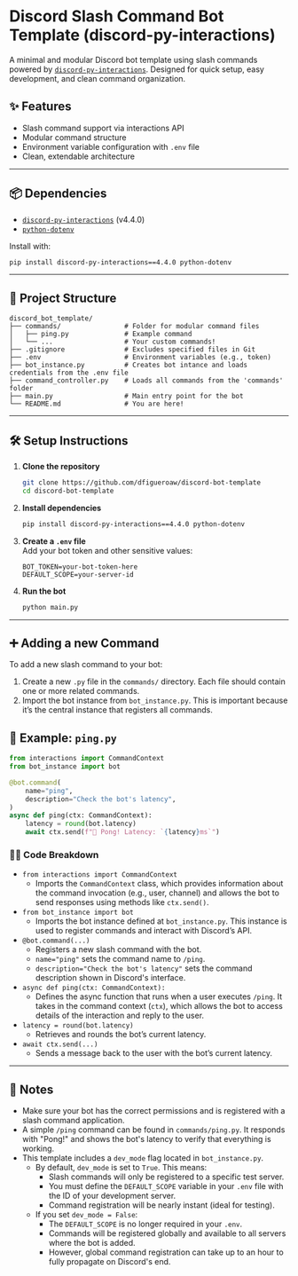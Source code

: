 # Discord Slash Command Bot Template (discord-py-interactions)

A minimal and modular Discord bot template using slash commands powered by [`discord-py-interactions`](https://github.com/goverfl0w/discord-interactions). Designed for quick setup, easy development, and clean command organization.

## ✨ Features

- Slash command support via interactions API
- Modular command structure
- Environment variable configuration with `.env` file
- Clean, extendable architecture

---

## 📦 Dependencies

- [`discord-py-interactions`](https://pypi.org/project/discord-py-interactions/) (v4.4.0)
- [`python-dotenv`](https://pypi.org/project/python-dotenv/)

Install with:

```bash
pip install discord-py-interactions==4.4.0 python-dotenv
```

---

## 📁 Project Structure

```
discord_bot_template/
├── commands/                # Folder for modular command files
│   ├── ping.py              # Example command
│   └── ...                  # Your custom commands!
├── .gitignore               # Excludes specified files in Git
├── .env                     # Environment variables (e.g., token)
├── bot_instance.py          # Creates bot intance and loads credentials from the .env file
├── command_controller.py    # Loads all commands from the 'commands' folder
├── main.py                  # Main entry point for the bot
└── README.md                # You are here!
```

---

## 🛠 Setup Instructions

1. **Clone the repository**  
   ```bash
   git clone https://github.com/dfigueroaw/discord-bot-template
   cd discord-bot-template
   ```

2. **Install dependencies**  
   ```bash
   pip install discord-py-interactions==4.4.0 python-dotenv
   ```

3. **Create a `.env` file**  
   Add your bot token and other sensitive values:
   ```
   BOT_TOKEN=your-bot-token-here
   DEFAULT_SCOPE=your-server-id
   ```

4. **Run the bot**  
   ```bash
   python main.py
   ```

---

## ➕ Adding a new Command

To add a new slash command to your bot:

1. Create a new `.py` file in the `commands/` directory. Each file should contain one or more related commands.
2. Import the bot instance from `bot_instance.py`. This is important because it’s the central instance that registers all commands.

## 🏓 Example: `ping.py`

```python
from interactions import CommandContext
from bot_instance import bot

@bot.command(
    name="ping",
    description="Check the bot's latency",
)
async def ping(ctx: CommandContext):
    latency = round(bot.latency)
    await ctx.send(f"🏓 Pong! Latency: `{latency}ms`")
```

### **🧑‍💻 Code Breakdown**

- `from interactions import CommandContext`
  - Imports the `CommandContext` class, which provides information about the command invocation (e.g., user, channel) and allows the bot to send responses using methods like `ctx.send()`.
- `from bot_instance import bot`
  - Imports the bot instance defined at `bot_instance.py`. This instance is used to register commands and interact with Discord’s API.
- `@bot.command(...)`
  - Registers a new slash command with the bot.  
  - `name="ping"` sets the command name to `/ping`.  
  - `description="Check the bot's latency"` sets the command description shown in Discord's interface.
- `async def ping(ctx: CommandContext):`
  - Defines the async function that runs when a user executes `/ping`. It takes in the command context (`ctx`), which allows the bot to access details of the interaction and reply to the user.
- `latency = round(bot.latency)`
  - Retrieves and rounds the bot’s current latency.
- `await ctx.send(...)`
  - Sends a message back to the user with the bot’s current latency.

---

## 📌 Notes
- Make sure your bot has the correct permissions and is registered with a slash command application.
- A simple `/ping` command can be found in `commands/ping.py`. It responds with "Pong!" and shows the bot's latency to verify that everything is working.
- This template includes a `dev_mode` flag located in `bot_instance.py`.
  - By default, `dev_mode` is set to `True`. This means:
    - Slash commands will only be registered to a specific test server.
    - You must define the `DEFAULT_SCOPE` variable in your `.env` file with the ID of your development server.
    - Command registration will be nearly instant (ideal for testing).
  - If you set `dev_mode = False`:
    - The `DEFAULT_SCOPE` is no longer required in your `.env`.
    - Commands will be registered globally and available to all servers where the bot is added.
    - However, global command registration can take up to an hour to fully propagate on Discord's end.
